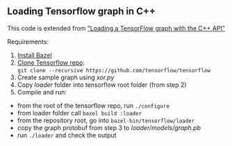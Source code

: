 ## Loading Tensorflow graph in C++

This code is extended from ["Loading a TensorFlow graph with the C++ API"](https://medium.com/jim-fleming/loading-a-tensorflow-graph-with-the-c-api-4caaff88463f#.6dgk6x8d6)

Requirements:
1. [Install Bazel](https://bazel.build/versions/master/docs/install.html)
2. [Clone Tensorflow repo](https://github.com/tensorflow/tensorflow): <br/>
`git clone --recursive https://github.com/tensorflow/tensorflow`
3. Create sample graph using _xor.py_
4. Copy _loader_ folder into tensorflow root folder (from step 2)
5. Compile and run:
  - from the root of the tensorflow repo, run `./configure`
  - from loader folder call `bazel build :loader`
  - from the repository root, go into `bazel-bin/tensorflow/loader`
  - copy the graph protobuf from step 3 to _loader/models/graph.pb_
  - run `./loader` and check the output
